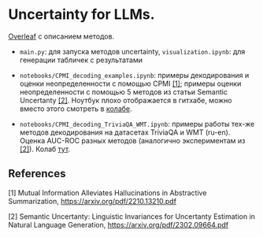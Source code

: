 # Uncertainty for LLMs.

[Overleaf](https://www.overleaf.com/1371261441kstvywbbsnnj) с описанием методов.

* `main.py`: для запуска методов uncertainty, `visualization.ipynb`: для генерации табличек с результатами

* `notebooks/CPMI_decoding_examples.ipynb`: примеры декодирования и оценки неопределенности с помощью CPMI [[1]](#1); примеры оценки неопределенности с помощью 5 методов из статьи Semantic Uncertanty [[2]](#2). Ноутбук плохо отображается в гитхабе, можно вместо этого смотреть в [колабе](https://colab.research.google.com/drive/1ZX0F-DSuo8WKNHewD7GZIq-4eI_kKiX4?usp=sharing).

* `notebooks/CPMI_decoding_TriviaQA_WMT.ipynb`: примеры работы тех-же методов декодирования на датасетах TriviaQA и WMT (ru-en). Оценка AUC-ROC разных методов (аналогично экспериментам из [[2]](#2)). Колаб [тут](https://colab.research.google.com/drive/1MFh256mU2g4bUshSRPr9Dclp6T1clv-d?usp=sharing).

## References
<a id="1">[1]</a> 
Mutual Information Alleviates Hallucinations in Abstractive Summarization, https://arxiv.org/pdf/2210.13210.pdf

<a id="2">[2]</a> 
Semantic Uncertanty: Linguistic Invariances for Uncertanty Estimation in Natural Language Generation, https://arxiv.org/pdf/2302.09664.pdf
